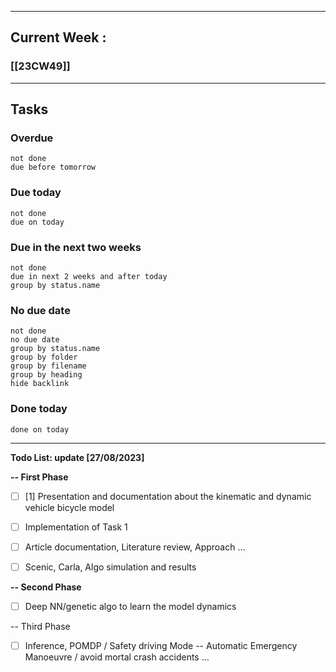 

----
## Current Week : 
### [[23CW49]]

----

## Tasks
### Overdue
```tasks
not done
due before tomorrow
```

### Due today
```tasks
not done
due on today
```

### Due in the next two weeks
```tasks
not done
due in next 2 weeks and after today
group by status.name
```

### No due date
```tasks
not done
no due date
group by status.name
group by folder
group by filename
group by heading
hide backlink
```

### Done today
```tasks
done on today
```


---












  

**Todo List: update [27/08/2023]**

**-- First Phase**

- [ ] [1] Presentation and documentation about the kinematic and dynamic vehicle bicycle model

- [ ] Implementation of Task 1

- [ ] Article documentation, Literature review, Approach …

- [ ] Scenic, Carla, Algo simulation and results

**-- Second Phase**

- [ ] Deep NN/genetic algo to learn the model dynamics

-- Third Phase

- [ ] Inference, POMDP / Safety driving Mode -- Automatic Emergency Manoeuvre / avoid mortal crash accidents …

  

  